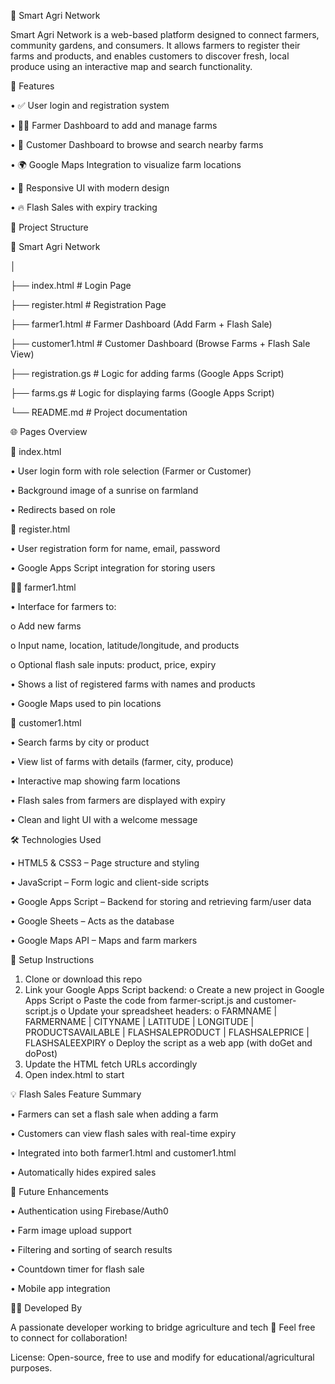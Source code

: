🌾 Smart Agri Network

Smart Agri Network is a web-based platform designed to connect farmers, community gardens, and consumers. It allows farmers to register their farms and products, and enables customers to discover fresh, local produce using an interactive map and search functionality.


🚀 Features

• ✅ User login and registration system

• 👨‍🌾 Farmer Dashboard to add and manage farms

• 🛒 Customer Dashboard to browse and search nearby farms

• 🌍 Google Maps Integration to visualize farm locations

• 📱 Responsive UI with modern design

• 🔥 Flash Sales with expiry tracking


📁 Project Structure

📆 Smart Agri Network

│

├── index.html              # Login Page

├── register.html           # Registration Page

├── farmer1.html            # Farmer Dashboard (Add Farm + Flash Sale)

├── customer1.html          # Customer Dashboard (Browse Farms + Flash Sale View)

├── registration.gs       # Logic for adding farms (Google Apps Script)

├── farms.gs     # Logic for displaying farms (Google Apps Script)

└── README.md               # Project documentation


🌐 Pages Overview

🔐 index.html

• User login form with role selection (Farmer or Customer)

• Background image of a sunrise on farmland

• Redirects based on role

📝 register.html

• User registration form for name, email, password

• Google Apps Script integration for storing users

👨‍🌾 farmer1.html

• Interface for farmers to:

o Add new farms

o Input name, location, latitude/longitude, and products

o Optional flash sale inputs: product, price, expiry

• Shows a list of registered farms with names and products

• Google Maps used to pin locations

🛙 customer1.html

• Search farms by city or product

• View list of farms with details (farmer, city, produce)

• Interactive map showing farm locations

• Flash sales from farmers are displayed with expiry

• Clean and light UI with a welcome message

🛠 Technologies Used

• HTML5 & CSS3 – Page structure and styling

• JavaScript – Form logic and client-side scripts

• Google Apps Script – Backend for storing and retrieving farm/user data

• Google Sheets – Acts as the database

• Google Maps API – Maps and farm markers


📌 Setup Instructions

1. Clone or download this repo
2. Link your Google Apps Script backend:
o Create a new project in Google Apps Script
o Paste the code from farmer-script.js and customer-script.js
o Update your spreadsheet headers:
o FARMNAME | FARMERNAME | CITYNAME | LATITUDE | LONGITUDE | PRODUCTSAVAILABLE | FLASHSALEPRODUCT | FLASHSALEPRICE | FLASHSALEEXPIRY
o Deploy the script as a web app (with doGet and doPost)
3. Update the HTML fetch URLs accordingly
4. Open index.html to start


💡 Flash Sales Feature Summary

• Farmers can set a flash sale when adding a farm

• Customers can view flash sales with real-time expiry

• Integrated into both farmer1.html and customer1.html

• Automatically hides expired sales


💪 Future Enhancements

• Authentication using Firebase/Auth0

• Farm image upload support

• Filtering and sorting of search results

• Countdown timer for flash sale

• Mobile app integration


👨‍💼 Developed By

A passionate developer working to bridge agriculture and tech 🌱 Feel free to connect for collaboration!

License: Open-source, free to use and modify for educational/agricultural purposes.
